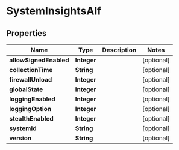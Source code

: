 # SystemInsightsAlf

## Properties
Name | Type | Description | Notes
------------ | ------------- | ------------- | -------------
**allowSignedEnabled** | **Integer** |  |  [optional]
**collectionTime** | **String** |  |  [optional]
**firewallUnload** | **Integer** |  |  [optional]
**globalState** | **Integer** |  |  [optional]
**loggingEnabled** | **Integer** |  |  [optional]
**loggingOption** | **Integer** |  |  [optional]
**stealthEnabled** | **Integer** |  |  [optional]
**systemId** | **String** |  |  [optional]
**version** | **String** |  |  [optional]
